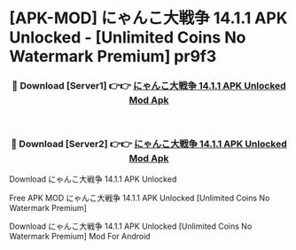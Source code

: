 # [APK-MOD] にゃんこ大戦争 14.1.1 APK Unlocked - [Unlimited Coins No Watermark Premium] pr9f3



<div align="center">
<h3>🔴 Download [Server1] 👉👉 <a href="https://momento.my/?title=にゃんこ大戦争_14.1.1_APK_Unlocked">にゃんこ大戦争 14.1.1 APK Unlocked Mod Apk</a></h3><br>

<h3>🔴 Download [Server2] 👉👉 <a href="https://momento.my/?title=にゃんこ大戦争_14.1.1_APK_Unlocked">にゃんこ大戦争 14.1.1 APK Unlocked Mod Apk</a></h3>
</div>



Download にゃんこ大戦争 14.1.1 APK Unlocked 

Free APK MOD にゃんこ大戦争 14.1.1 APK Unlocked [Unlimited Coins No Watermark Premium]

Download にゃんこ大戦争 14.1.1 APK Unlocked [Unlimited Coins No Watermark Premium] Mod For Android
